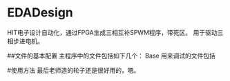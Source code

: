 # EDADesign
HIT电子设计自动化，通过FPGA生成三相互补SPWM程序，带死区。
用于驱动三相步进电机。

##文件的基本配置
主程序中的文件包括如下几个：
Base
用来调试的文件包括

#使用方法
最后老师造的轮子还是很好用的，嗯。
